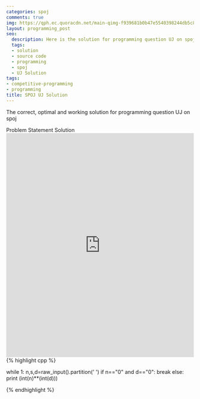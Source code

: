 ```yaml
---
categories: spoj
comments: true
img: https://qph.ec.quoracdn.net/main-qimg-f939681b0b47e5540398244db5c8966f?convert_to_webp=true
layout: programming_post
seo:
  description: Here is the solution for programming question UJ on spoj
  tags:
  - solution
  - source code
  - programming
  - spoj
  - UJ Solution
tags:
- competitive-programming
- programming
title: SPOJ UJ Solution
---
```

The correct, optimal and working solution for programming question UJ on spoj

<div class="ui secondary pointing large menu">
  <a class="grey item" data-tab="problem-statement">
    Problem Statement
  </a>
  <a class="active item grey" data-tab="solution">
    Solution
  </a>
</div>
<div class="ui bottom attached tab" data-tab="problem-statement">
    <iframe src="http://www.spoj.com/problems/UJ/" width="100%" height="600px" style="overflow: scroll; border: none;"></iframe>
</div>
<div class="ui bottom attached active tab" data-tab="solution">
{% highlight cpp %}

while 1:
	n,s,d=raw_input().partition(' ')
	if n=="0" and d=="0":
		break
	else:
		print (int(n)**(int(d)))


{% endhighlight %}
</div>

